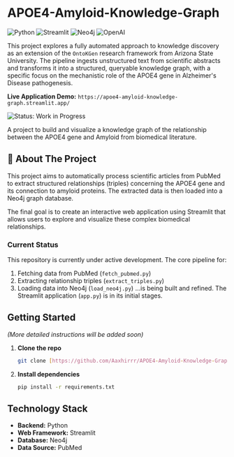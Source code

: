# APOE4-Amyloid-Knowledge-Graph

![Python](https://img.shields.io/badge/Python-3.9%2B-blue)
![Streamlit](https://img.shields.io/badge/Streamlit-1.x-orange)
![Neo4j](https://img.shields.io/badge/Neo4j-5.x-008cc1)
![OpenAI](https://img.shields.io/badge/OpenAI-GPT--3.5-412991)

This project explores a fully automated approach to knowledge discovery as an extension of the `OntoKGen` research framework from Arizona State University. The pipeline ingests unstructured text from scientific abstracts and transforms it into a structured, queryable knowledge graph, with a specific focus on the mechanistic role of the APOE4 gene in Alzheimer's Disease pathogenesis.

**Live Application Demo:** `https://apoe4-amyloid-knowledge-graph.streamlit.app/`

![Status: Work in Progress](https://img.shields.io/badge/status-work%20in%20progress-yellow)

A project to build and visualize a knowledge graph of the relationship between the APOE4 gene and Amyloid from biomedical literature.

## 🚧 About The Project

This project aims to automatically process scientific articles from PubMed to extract structured relationships (triples) concerning the APOE4 gene and its connection to amyloid proteins. The extracted data is then loaded into a Neo4j graph database.

The final goal is to create an interactive web application using Streamlit that allows users to explore and visualize these complex biomedical relationships.

### Current Status

This repository is currently under active development. The core pipeline for:
1.  Fetching data from PubMed (`fetch_pubmed.py`)
2.  Extracting relationship triples (`extract_triples.py`)
3.  Loading data into Neo4j (`load_neo4j.py`)
...is being built and refined. The Streamlit application (`app.py`) is in its initial stages.

## Getting Started

*(More detailed instructions will be added soon)*

1.  **Clone the repo**
    ```sh
    git clone [https://github.com/Aaxhirrr/APOE4-Amyloid-Knowledge-Graph.git](https://github.com/Aaxhirrr/APOE4-Amyloid-Knowledge-Graph.git)
    ```
2.  **Install dependencies**
    ```sh
    pip install -r requirements.txt
    ```

## Technology Stack

* **Backend:** Python
* **Web Framework:** Streamlit
* **Database:** Neo4j
* **Data Source:** PubMed
